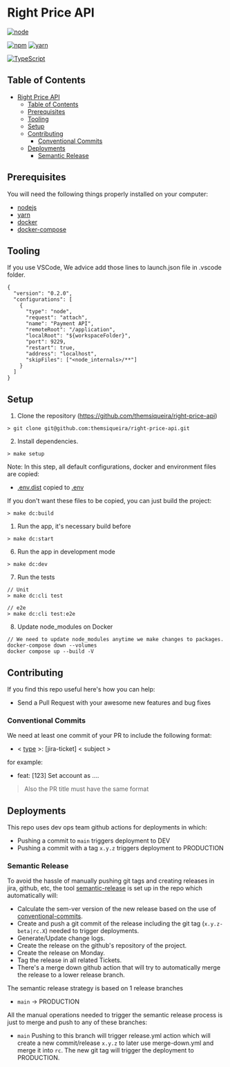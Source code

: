 # Right Price API

[![node](https://img.shields.io/badge/node-18.12.X-yellow.svg)](https://nodejs.org)

[![npm](https://img.shields.io/badge/npm-v6.6.X-red.svg)](https://www.npmjs.com/)
[![yarn](https://img.shields.io/badge/yarn-v1.6.X-red.svg)](https://www.yarn.com/)

[![TypeScript](https://img.shields.io/badge/TypeScript-4.3-blue.svg)](https://www.typescriptlang.org/)

## Table of Contents

- [Right Price API](#right-price-api)
  - [Table of Contents](#table-of-contents)
  - [Prerequisites](#prerequisites)
  - [Tooling](#tooling)
  - [Setup](#setup)
  - [Contributing](#contributing)
    - [Conventional Commits](#conventional-commits)
  - [Deployments](#deployments)
    - [Semantic Release](#semantic-release)

## Prerequisites

You will need the following things properly installed on your computer:

- [nodejs](https://nodejs.org/en/download/)
- [yarn](https://classic.yarnpkg.com/en/docs/cli/install/)
- [docker](https://docs.docker.com/desktop/mac/install/)
- [docker-compose](https://docs.docker.com/compose/install/)

## Tooling

If you use VSCode, We advice add those lines to launch.json file in .vscode folder.

```code
{
  "version": "0.2.0",
  "configurations": [
    {
      "type": "node",
      "request": "attach",
      "name": "Payment API",
      "remoteRoot": "/application",
      "localRoot": "${workspaceFolder}",
      "port": 9229,
      "restart": true,
      "address": "localhost",
      "skipFiles": ["<node_internals>/**"]
    }
  ]
}
```

## Setup

1. Clone the repository (<https://github.com/themsiqueira/right-price-api>)

```shell
> git clone git@github.com:themsiqueira/right-price-api.git
```

2. Install dependencies.

```shell
> make setup
```

Note: In this step, all default configurations, docker and environment files are copied:

- [.env.dist](./.env.dist) copied to [.env](./.env)

If you don't want these files to be copied, you can just build the project:

```shell
> make dc:build
```

1. Run the app, it's necessary build before

```shell
> make dc:start
```

6. Run the app in development mode

```shell
> make dc:dev
```

7. Run the tests

```shell
// Unit
> make dc:cli test

// e2e
> make dc:cli test:e2e
```

8. Update node_modules on Docker

```shell
// We need to update node_modules anytime we make changes to packages.
docker-compose down --volumes
docker compose up --build -V
```

## Contributing

If you find this repo useful here's how you can help:

- Send a Pull Request with your awesome new features and bug fixes

### Conventional Commits

We need at least one commit of your PR to include the following format:

- < [type](https://github.com/commitizen/conventional-commit-types/blob/v3.0.0/index.json) >: [jira-ticket] < subject >

for example:

- feat: [123] Set account as ....

> Also the PR title must have the same format

## Deployments

This repo uses dev ops team github actions for deployments in which:

- Pushing a commit to `main` triggers deployment to DEV
- Pushing a commit with a tag `x.y.z` triggers deployment to PRODUCTION

### Semantic Release

To avoid the hassle of manually pushing git tags and creating releases in jira, github, etc, the tool [semantic-release](https://github.com/semantic-release/semantic-release) is set up in the repo which automatically will:

- Calculate the sem-ver version of the new release based on the use of [conventional-commits](https://www.conventionalcommits.org/).
- Create and push a git commit of the release including the git tag (`x.y.z-beta|rc.X`) needed to trigger deployments.
- Generate/Update change logs.
- Create the release on the github's repository of the project.
- Create the release on Monday.
- Tag the release in all related Tickets.
- There's a merge down github action that will try to automatically merge the release to a lower release branch.

The semantic release strategy is based on 1 release branches

- `main` -> PRODUCTION

All the manual operations needed to trigger the semantic release process is just to merge and push to any of these branches:

- `main` Pushing to this branch will trigger release.yml action which will create a new commit/release `x.y.z` to later use merge-down.yml and merge it into `rc`. The new git tag will trigger the deployment to PRODUCTION.
